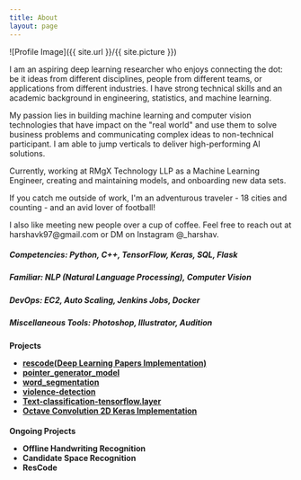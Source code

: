 ```yaml
---
title: About
layout: page
---
```

![Profile Image]({{ site.url }}/{{ site.picture }})

<p>I am an aspiring deep learning researcher who enjoys connecting the dot: be it ideas from different disciplines, people from different teams, or applications from different industries. I have strong technical skills and an academic background in engineering, statistics, and machine learning.

<p>My passion lies in building machine learning and computer vision technologies that have impact on the "real world" and use them to solve business problems and communicating complex ideas to non-technical participant. I am able to jump verticals to deliver high-performing AI solutions.

<p>Currently, working at RMgX Technology LLP as a Machine Learning Engineer, creating and maintaining models, and onboarding new data sets.

<p>If you catch me outside of work, I'm an adventurous traveler - 18 cities and counting - and an avid lover of football!

<p>I also like meeting new people over a cup of coffee. Feel free to reach out at harshavk97@gmail.com or DM on Instagram @_harshav.</p>

<h5> Competencies: Python, C++, TensorFlow, Keras, SQL, Flask </h5>
<h5> Familiar: NLP (Natural Language Processing), Computer Vision </h5>
<h5> DevOps: EC2, Auto Scaling, Jenkins Jobs, Docker</h5>

<h5> Miscellaneous Tools: Photoshop, Illustrator, Audition</h5>

<h4>Projects
<ul>
	<li><a href="https://github.com/harshavkumar/rescode">rescode(Deep Learning Papers Implementation)</a></li>
	<li><a href="https://github.com/harshavkumar/pointer_generator_model">pointer_generator_model</a></li>
	<li><a href="https://github.com/harshavkumar/word_segmentation">word_segmentation</a></li>
	<li><a href="https://github.com/harshavkumar/violence-detection">violence-detection</a></li>
	<li><a href="https://github.com/harshavkumar/Text-classification-tensorflow.layer">Text-classification-tensorflow.layer</a></li>
    <li><a href="https://github.com/harshavkumar/octave_2d_keras">Octave Convolution 2D Keras Implementation</a></li>
</ul></h4>


<h4> Ongoing Projects 
<ul>
    <li> Offline Handwriting Recognition</li>
    <li> Candidate Space Recognition</li>
	<li> ResCode</li>
</ul></h4>